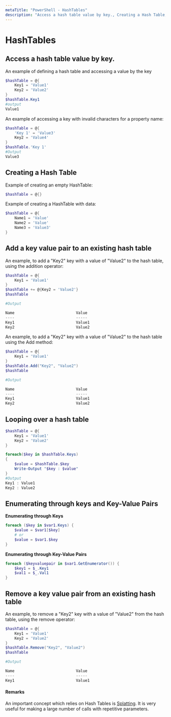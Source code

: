```yaml
---
metaTitle: "PowerShell - HashTables"
description: "Access a hash table value by key., Creating a Hash Table, Add a key value pair to an existing hash table, Looping over a hash table, Enumerating through keys and Key-Value Pairs, Remove a key value pair from an existing hash table"
---
```


# HashTables




## Access a hash table value by key.


An example of defining a hash table and accessing a value by the key

```powershell
$hashTable = @{
    Key1 = 'Value1'
    Key2 = 'Value2'
}
$hashTable.Key1
#output
Value1

```

An example of accessing a key with invalid characters for a property name:

```powershell
$hashTable = @{
    'Key 1' = 'Value3'
    Key2 = 'Value4'
}
$hashTable.'Key 1'
#Output
Value3

```



## Creating a Hash Table


Example of creating an empty HashTable:

```powershell
$hashTable = @{}

```

Example of creating a HashTable with data:

```powershell
$hashTable = @{
    Name1 = 'Value'
    Name2 = 'Value'
    Name3 = 'Value3'
}

```



## Add a key value pair to an existing hash table


An example, to add a "Key2" key with a value of "Value2" to the hash table, using the addition operator:

```powershell
$hashTable = @{
    Key1 = 'Value1'
}
$hashTable += @{Key2 = 'Value2'}
$hashTable

#Output

Name                           Value
----                           -----
Key1                           Value1
Key2                           Value2

```

An example, to add a "Key2" key with a value of "Value2" to the hash table using the Add method:

```powershell
$hashTable = @{
    Key1 = 'Value1'
}
$hashTable.Add("Key2", "Value2")
$hashTable

#Output

Name                           Value
----                           -----
Key1                           Value1
Key2                           Value2

```



## Looping over a hash table


```powershell
$hashTable = @{
    Key1 = 'Value1'
    Key2 = 'Value2'
}

foreach($key in $hashTable.Keys)
{
    $value = $hashTable.$key
    Write-Output "$key : $value"
}
#Output
Key1 : Value1
Key2 : Value2

```



## Enumerating through keys and Key-Value Pairs


**Enumerating through Keys**

```powershell
foreach ($key in $var1.Keys) {
    $value = $var1[$key]
    # or
    $value = $var1.$key 
}

```

**Enumerating through Key-Value Pairs**

```powershell
foreach ($keyvaluepair in $var1.GetEnumerator()) {
    $key1 = $_.Key1
    $val1 = $_.Val1
}

```



## Remove a key value pair from an existing hash table


An example, to remove a "Key2" key with a value of "Value2" from the hash table, using the remove operator:

```powershell
$hashTable = @{
    Key1 = 'Value1'
    Key2 = 'Value2'
}
$hashTable.Remove("Key2", "Value2")
$hashTable

#Output

Name                           Value
----                           -----
Key1                           Value1

```



#### Remarks


An important concept which relies on Hash Tables is [Splatting](http://stackoverflow.com/documentation/powershell/5647/splatting).  It is very useful for making a large number of calls with repetitive parameters.

